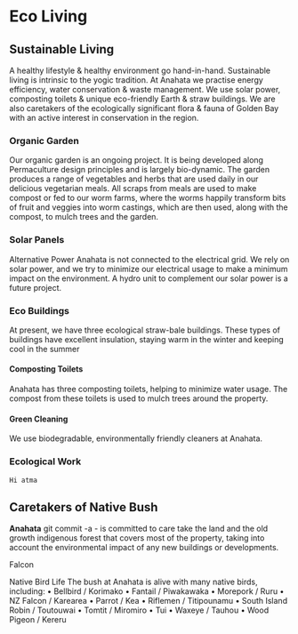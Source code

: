 Eco Living
======================

## Sustainable Living

A healthy lifestyle & healthy environment go hand-in-hand. Sustainable living is intrinsic to the yogic tradition. At Anahata we practise energy efficiency, water conservation & waste management. We use solar power, composting toilets & unique eco-friendly Earth & straw buildings. We are also caretakers of the ecologically significant flora & fauna of Golden Bay with an active interest in conservation in the region.

### Organic Garden

Our organic garden is an ongoing project. It is being developed along Permaculture design principles and is largely bio-dynamic. The garden produces a range of vegetables and herbs that are used daily in our delicious vegetarian meals. All scraps from meals are used to make compost or fed to our worm farms, where the worms happily transform bits of fruit and veggies into worm castings, which are then used, along with the compost, to mulch trees and the garden.

### Solar Panels

Alternative Power
Anahata is not connected to the electrical grid. We rely on solar power, and we try to minimize our electrical usage to make a minimum impact on the environment. A hydro unit to complement our solar power is a future project.


### Eco Buildings

At present, we have three ecological straw-bale buildings. These types of buildings have excellent insulation, staying warm in the winter and keeping cool in the summer

#### Composting Toilets
Anahata has three composting toilets, helping to minimize water usage. The compost from these toilets is used to mulch trees around the property.

#### Green Cleaning
We use biodegradable, environmentally friendly cleaners at Anahata.

### Ecological Work

```Hi atma```

Caretakers of Native Bush
----------------------------

**Anahata** git commit -a - is committed to care take the land and the old growth indigenous forest that covers most of the property, taking into account the environmental impact of any new buildings or developments.

Falcon

Native Bird Life
The bush at Anahata is alive with many native birds, including: 
    • Bellbird / Korimako 
    • Fantail / Piwakawaka 
    • Morepork / Ruru 
    • NZ Falcon / Karearea 
    • Parrot / Kea 
    • Riflemen / Titipounamu 
    • South Island Robin / Toutouwai 
    • Tomtit / Miromiro 
    • Tui 
    • Waxeye / Tauhou 
    • Wood Pigeon / Kereru
    
    